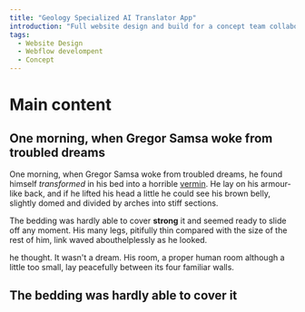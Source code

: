 ```yaml
---
title: "Geology Specialized AI Translator App"
introduction: "Full website design and build for a concept team collaboration platform. This website also includes a beautiful blog. I have built the website and the blog in Webflow which has one of the best CMS for blog hosting."
tags:
  - Website Design
  - Webflow develompent
  - Concept
---
```


# Main content

## One morning, when Gregor Samsa woke from troubled dreams

One morning, when Gregor Samsa woke from troubled dreams, he found himself _transformed_ in his bed into a horrible [vermin](http://en.wikipedia.org/wiki/Vermin "Wikipedia Vermin"). He lay on his armour-like back, and if he lifted his head a little he could see his brown belly, slightly domed and divided by arches into stiff sections.

The bedding was hardly able to cover **strong** it and seemed ready to slide off any moment. His many legs, pitifully thin compared with the size of the rest of him, link waved abouthelplessly as he looked.

he thought. It wasn't a dream. His room, a proper human room although a little too small, lay peacefully between its four familiar walls.

## The bedding was hardly able to cover it
